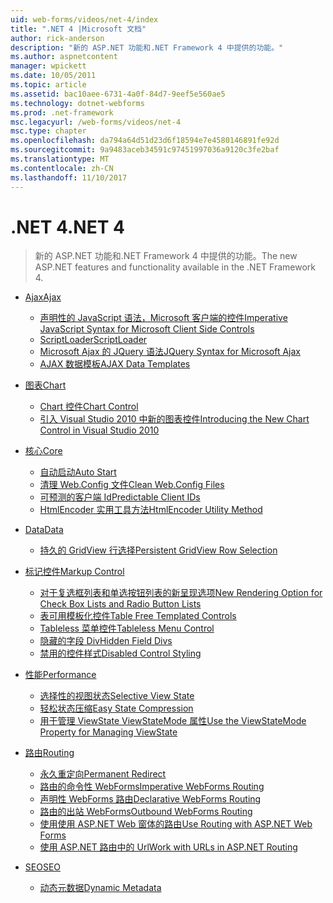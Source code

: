 ```yaml
---
uid: web-forms/videos/net-4/index
title: ".NET 4 |Microsoft 文档"
author: rick-anderson
description: "新的 ASP.NET 功能和.NET Framework 4 中提供的功能。"
ms.author: aspnetcontent
manager: wpickett
ms.date: 10/05/2011
ms.topic: article
ms.assetid: bac10aee-6731-4a0f-84d7-9eef5e560ae5
ms.technology: dotnet-webforms
ms.prod: .net-framework
msc.legacyurl: /web-forms/videos/net-4
msc.type: chapter
ms.openlocfilehash: da794a64d51d23d6f18594e7e4580146891fe92d
ms.sourcegitcommit: 9a9483aceb34591c97451997036a9120c3fe2baf
ms.translationtype: MT
ms.contentlocale: zh-CN
ms.lasthandoff: 11/10/2017
---
```

<a name="net-4"></a><span data-ttu-id="136eb-103">.NET 4</span><span class="sxs-lookup"><span data-stu-id="136eb-103">.NET 4</span></span>
====================
> <span data-ttu-id="136eb-104">新的 ASP.NET 功能和.NET Framework 4 中提供的功能。</span><span class="sxs-lookup"><span data-stu-id="136eb-104">The new ASP.NET features and functionality available in the .NET Framework 4.</span></span>


- [<span data-ttu-id="136eb-105">Ajax</span><span class="sxs-lookup"><span data-stu-id="136eb-105">Ajax</span></span>](ajax/index.md)

    - [<span data-ttu-id="136eb-106">声明性的 JavaScript 语法，Microsoft 客户端的控件</span><span class="sxs-lookup"><span data-stu-id="136eb-106">Imperative JavaScript Syntax for Microsoft Client Side Controls</span></span>](ajax/aspnet-4-quick-hit-imperative-javascript-syntax-for-microsoft-client-side-controls.md)
    - [<span data-ttu-id="136eb-107">ScriptLoader</span><span class="sxs-lookup"><span data-stu-id="136eb-107">ScriptLoader</span></span>](ajax/aspnet-4-quick-hit-the-scriptloader.md)
    - [<span data-ttu-id="136eb-108">Microsoft Ajax 的 JQuery 语法</span><span class="sxs-lookup"><span data-stu-id="136eb-108">JQuery Syntax for Microsoft Ajax</span></span>](ajax/aspnet-4-quick-hit-jquery-syntax-for-microsoft-ajax.md)
    - [<span data-ttu-id="136eb-109">AJAX 数据模板</span><span class="sxs-lookup"><span data-stu-id="136eb-109">AJAX Data Templates</span></span>](ajax/aspnet-4-quick-hit-ajax-data-templates.md)
- [<span data-ttu-id="136eb-110">图表</span><span class="sxs-lookup"><span data-stu-id="136eb-110">Chart</span></span>](chart/index.md)

    - [<span data-ttu-id="136eb-111">Chart 控件</span><span class="sxs-lookup"><span data-stu-id="136eb-111">Chart Control</span></span>](chart/aspnet-4-quick-hit-chart-control.md)
    - [<span data-ttu-id="136eb-112">引入 Visual Studio 2010 中新的图表控件</span><span class="sxs-lookup"><span data-stu-id="136eb-112">Introducing the New Chart Control in Visual Studio 2010</span></span>](chart/aspnet-4-how-do-i-introducing-the-new-chart-control-in-visual-studio-2010.md)
- [<span data-ttu-id="136eb-113">核心</span><span class="sxs-lookup"><span data-stu-id="136eb-113">Core</span></span>](core/index.md)

    - [<span data-ttu-id="136eb-114">自动启动</span><span class="sxs-lookup"><span data-stu-id="136eb-114">Auto Start</span></span>](core/aspnet-4-quick-hit-auto-start.md)
    - [<span data-ttu-id="136eb-115">清理 Web.Config 文件</span><span class="sxs-lookup"><span data-stu-id="136eb-115">Clean Web.Config Files</span></span>](core/aspnet-4-quick-hit-clean-webconfig-files.md)
    - [<span data-ttu-id="136eb-116">可预测的客户端 Id</span><span class="sxs-lookup"><span data-stu-id="136eb-116">Predictable Client IDs</span></span>](core/aspnet-4-quick-hit-predictable-client-ids.md)
    - [<span data-ttu-id="136eb-117">HtmlEncoder 实用工具方法</span><span class="sxs-lookup"><span data-stu-id="136eb-117">HtmlEncoder Utility Method</span></span>](core/aspnet-4-quick-hit-the-htmlencoder-utility-method.md)
- [<span data-ttu-id="136eb-118">Data</span><span class="sxs-lookup"><span data-stu-id="136eb-118">Data</span></span>](data/index.md)

    - [<span data-ttu-id="136eb-119">持久的 GridView 行选择</span><span class="sxs-lookup"><span data-stu-id="136eb-119">Persistent GridView Row Selection</span></span>](data/aspnet-4-quick-hit-persistent-gridview-row-selection.md)
- [<span data-ttu-id="136eb-120">标记控件</span><span class="sxs-lookup"><span data-stu-id="136eb-120">Markup Control</span></span>](markup-control/index.md)

    - [<span data-ttu-id="136eb-121">对于复选框列表和单选按钮列表的新呈现选项</span><span class="sxs-lookup"><span data-stu-id="136eb-121">New Rendering Option for Check Box Lists and Radio Button Lists</span></span>](markup-control/aspnet-4-quick-hit-new-rendering-option-for-check-box-lists-and-radio-button-lists.md)
    - [<span data-ttu-id="136eb-122">表可用模板化控件</span><span class="sxs-lookup"><span data-stu-id="136eb-122">Table Free Templated Controls</span></span>](markup-control/aspnet-4-quick-hit-table-free-templated-controls.md)
    - [<span data-ttu-id="136eb-123">Tableless 菜单控件</span><span class="sxs-lookup"><span data-stu-id="136eb-123">Tableless Menu Control</span></span>](markup-control/aspnet-4-quick-hit-tableless-menu-control.md)
    - [<span data-ttu-id="136eb-124">隐藏的字段 Div</span><span class="sxs-lookup"><span data-stu-id="136eb-124">Hidden Field Divs</span></span>](markup-control/aspnet-4-quick-hit-hidden-field-divs.md)
    - [<span data-ttu-id="136eb-125">禁用的控件样式</span><span class="sxs-lookup"><span data-stu-id="136eb-125">Disabled Control Styling</span></span>](markup-control/aspnet-4-quick-hit-disabled-control-styling.md)
- [<span data-ttu-id="136eb-126">性能</span><span class="sxs-lookup"><span data-stu-id="136eb-126">Performance</span></span>](performance/index.md)

    - [<span data-ttu-id="136eb-127">选择性的视图状态</span><span class="sxs-lookup"><span data-stu-id="136eb-127">Selective View State</span></span>](performance/aspnet-4-quick-hit-selective-view-state.md)
    - [<span data-ttu-id="136eb-128">轻松状态压缩</span><span class="sxs-lookup"><span data-stu-id="136eb-128">Easy State Compression</span></span>](performance/aspnet-4-quick-hit-easy-state-compression.md)
    - [<span data-ttu-id="136eb-129">用于管理 ViewState ViewStateMode 属性</span><span class="sxs-lookup"><span data-stu-id="136eb-129">Use the ViewStateMode Property for Managing ViewState</span></span>](performance/how-do-i-use-the-viewstatemode-property-for-managing-viewstate.md)
- [<span data-ttu-id="136eb-130">路由</span><span class="sxs-lookup"><span data-stu-id="136eb-130">Routing</span></span>](routing/index.md)

    - [<span data-ttu-id="136eb-131">永久重定向</span><span class="sxs-lookup"><span data-stu-id="136eb-131">Permanent Redirect</span></span>](routing/aspnet-4-quick-hit-permanent-redirect.md)
    - [<span data-ttu-id="136eb-132">路由的命令性 WebForms</span><span class="sxs-lookup"><span data-stu-id="136eb-132">Imperative WebForms Routing</span></span>](routing/aspnet-4-quick-hit-imperative-webforms-routing.md)
    - [<span data-ttu-id="136eb-133">声明性 WebForms 路由</span><span class="sxs-lookup"><span data-stu-id="136eb-133">Declarative WebForms Routing</span></span>](routing/aspnet-4-quick-hit-declarative-webforms-routing.md)
    - [<span data-ttu-id="136eb-134">路由的出站 WebForms</span><span class="sxs-lookup"><span data-stu-id="136eb-134">Outbound WebForms Routing</span></span>](routing/aspnet-4-quick-hit-outbound-webforms-routing.md)
    - [<span data-ttu-id="136eb-135">使用使用 ASP.NET Web 窗体的路由</span><span class="sxs-lookup"><span data-stu-id="136eb-135">Use Routing with ASP.NET Web Forms</span></span>](routing/how-do-i-use-routing-with-aspnet-web-forms.md)
    - [<span data-ttu-id="136eb-136">使用 ASP.NET 路由中的 Url</span><span class="sxs-lookup"><span data-stu-id="136eb-136">Work with URLs in ASP.NET Routing</span></span>](routing/how-do-i-work-with-urls-in-aspnet-routing.md)
- [<span data-ttu-id="136eb-137">SEO</span><span class="sxs-lookup"><span data-stu-id="136eb-137">SEO</span></span>](seo/index.md)

    - [<span data-ttu-id="136eb-138">动态元数据</span><span class="sxs-lookup"><span data-stu-id="136eb-138">Dynamic Metadata</span></span>](seo/aspnet-4-quick-hit-dynamic-metadata.md)
